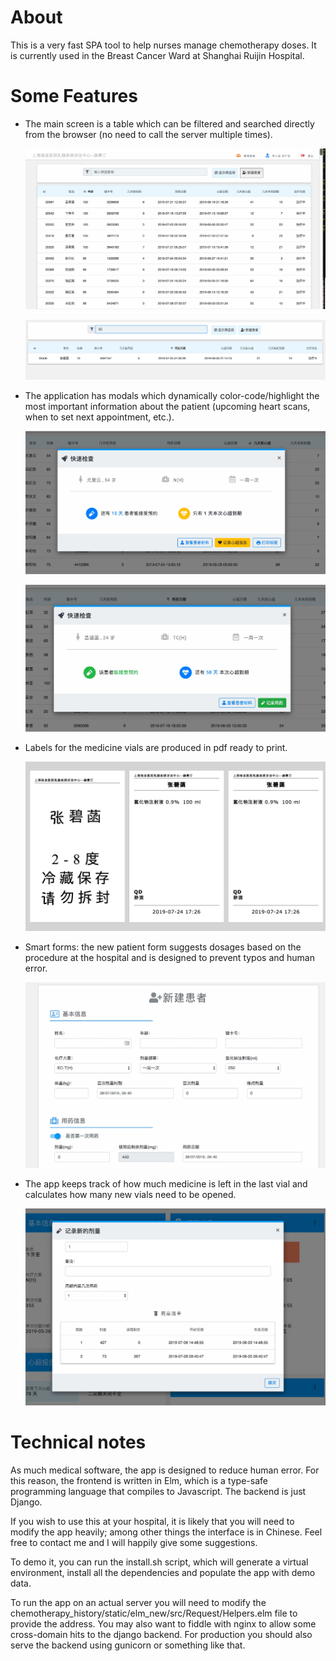 # About

This is a very fast SPA tool to help nurses manage chemotherapy doses. It is currently used in the Breast Cancer Ward at Shanghai Ruijin Hospital. 

# Some Features

- The main screen is a table which can be filtered and searched directly from the browser (no need to call the server multiple times). 

  ![](./img/main.jpg)

  ![](./img/main_search.jpg)

- The application has modals which dynamically color-code/highlight the most important information about the patient (upcoming heart scans, when to set next appointment, etc.).

  ![](./img/modal1.jpg)

  ![](./img/modal2.jpg)

- Labels for the medicine vials are produced in pdf ready to print.

  ![](./img/labels.jpg)

- Smart forms: the new patient form suggests dosages based on the procedure at the hospital and is designed to prevent typos and human error.

  ![](./img/new_patient.jpg)

- The app keeps track of how much medicine is left in the last vial and calculates how many new vials need to be opened.

  ![](./img/bottles.jpg)

# Technical notes

As much medical software, the app is designed to reduce human error. For this reason, the frontend is written in Elm, which is a type-safe programming language that compiles to Javascript. The backend is just Django.

If you wish to use this at your hospital, it is likely that you will need to modify the app heavily; among other things the interface is in Chinese. Feel free to contact me and I will happily give some suggestions.

To demo it, you can run the install.sh script, which will generate a virtual environment, install all the dependencies and populate the app with demo data.

To run the app on an actual server you will need to modify the chemotherapy_history/static/elm_new/src/Request/Helpers.elm file to provide the address. You may also want to fiddle with nginx to allow some cross-domain hits to the django backend. For production you should also serve the backend using gunicorn or something like that.